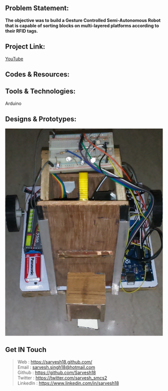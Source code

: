 Problem Statement:
------------------
**The objective was to build a Gesture Controlled Semi-Autonomous Robot that is capable of sorting blocks on multi-layered platforms according to their RFID tags.**


Project Link:
-------------
[YouTube](https://www.youtube.com/watch?v=vMwGhtjUtv8)


Codes & Resources:
------------------


Tools & Technologies:
---------------------
Arduino <br>


Designs & Prototypes:
---------------------
![Warehouse](https://github.com/Sarvesh18/Robotics/blob/master/Warehouse%20(Kshitij16)-IITKharagpur/Warehouse.jpg)


Get IN Touch 
------------
>Web : https://sarvesh18.github.com/ <br>
>Email : sarvesh.singh18@hotmail.com <br/>
>Github : https://github.com/Sarvesh18 <br/>
>Twitter : https://twitter.com/sarvesh_smcs2 <br/>
>LinkedIn : https://www.linkedin.com/in/sarvesh18 <br/>

